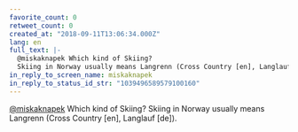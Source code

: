 ```yaml
---
favorite_count: 0
retweet_count: 0
created_at: "2018-09-11T13:06:34.000Z"
lang: en
full_text: |-
  @miskaknapek Which kind of Skiing?
  Skiing in Norway usually means Langrenn (Cross Country [en], Langlauf [de]).
in_reply_to_screen_name: miskaknapek
in_reply_to_status_id_str: "1039496589579100160"
---
```


[@miskaknapek](https://twitter.com/miskaknapek) Which kind of Skiing? Skiing in
Norway usually means Langrenn (Cross Country [en], Langlauf [de]).
